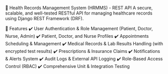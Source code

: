 📌 Health Records Management System (HRMMS) - REST API A secure, scalable, and well-tested RESTful API for managing healthcare records using Django REST Framework (DRF).

🚀 Features ✔️ User Authentication & Role Management (Patient, Doctor, Nurse, Admin) ✔️ Patient, Doctor, and Nurse Profiles ✔️ Appointments Scheduling & Management ✔️ Medical Records & Lab Results Handling (with encrypted test results) ✔️ Prescriptions & Insurance Claims ✔️ Notifications & Alerts System ✔️ Audit Logs & External API Logging ✔️ Role-Based Access Control (RBAC) ✔️ Comprehensive Unit & Integration Testing